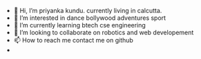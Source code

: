 - 👋 Hi, I’m priyanka kundu. currently living in calcutta.
- 👀 I’m interested in dance bollywood adventures sport
- 🌱 I’m currently learning btech cse engineering
- 💞️ I’m looking to collaborate on robotics and web developement
- 📫 How to reach me contact me on github
- 

<!---
codeoflife16/codeoflife16 is a ✨ special ✨ repository because its `README.md` (this file) appears on your GitHub profile.
You can click the Preview link to take a look at your changes.
--->
